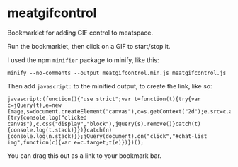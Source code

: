# meatgifcontrol

Bookmarklet for adding GIF control to meatspace.

Run the bookmarklet, then click on a GIF to start/stop it.


I used the npm `minifier` package to minify, like this:

    minify --no-comments --output meatgifcontrol.min.js meatgifcontrol.js

Then add `javascript:` to the minified output, to create the link, like so:

    javascript:(function(){"use strict";var t=function(t){try{var c=jQuery(t),e=new Image,s=document.createElement("canvas"),o=s.getContext("2d");e.src=c.attr("src"),s.width=e.width,s.height=e.height,o.drawImage(e,0,0),jQuery(s).insertAfter(c),jQuery(s).css("position","absolute"),jQuery(s).css("top","0px"),jQuery(s).css("left","18px"),c.css("display","none"),jQuery(s).click(function(){try{console.log("clicked canvas"),c.css("display","block"),jQuery(s).remove()}catch(t){console.log(t.stack)}})}catch(n){console.log(n.stack)}};jQuery(document).on("click","#chat-list img",function(c){var e=c.target;t(e)})})();

You can drag this out as a link to your bookmark bar.

